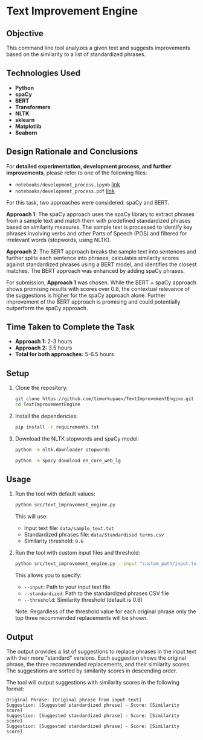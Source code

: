 # Text Improvement Engine

## Objective
This command line tool analyzes a given text and suggests improvements based on the similarity to a list of standardized phrases.


## Technologies Used

- **Python**
- **spaCy** 
- **BERT**
- **Transformers**
- **NLTK**: 
- **sklearn**
- **Matplotlib**
- **Seaborn**


## Design Rationale and Conclusions 

For **detailed experimentation, development process, and further improvements**, please refer to one of the following files: 
- `notebooks/development_process.ipynb` [link](notebooks/development_process.ipynb)
- `notebooks/development_process.pdf` [link](notebooks/development_process.pdf)

For this task, two approaches were considered: spaCy and BERT.

**Approach 1**: The spaCy approach uses the spaCy library to extract phrases from a sample text and match them with predefined standardized phrases based on similarity measures. The sample text is processed to identify key phrases involving verbs and other Parts of Speech (POS) and filtered for irrelevant words (stopwords, using NLTK).

**Approach 2**: The BERT approach breaks the sample text into sentences and further splits each sentence into phrases, calculates similarity scores against standardized phrases using a BERT model, and identifies the closest matches. The BERT approach was enhanced by adding spaCy phrases.

For submission, **Approach 1** was chosen. While the BERT + spaCy approach shows promising results with scores over 0.8, the contextual relevance of the suggestions is higher for the spaCy approach alone. Further improvement of the BERT approach is promising and could potentially outperform the spaCy approach.

## Time Taken to Complete the Task

- **Approach 1:** 2-3 hours
- **Approach 2:** 3.5 hours
- **Total for both approaches:** 5-6.5 hours


## Setup
1. Clone the repository:
    ```bash
    git clone https://github.com/timurkupaev/TextImprovementEngine.git
    cd TextImprovementEngine
    ```

2. Install the dependencies:
    ```bash
    pip install -r requirements.txt
    ```

3. Download the NLTK stopwords and  spaCy model:
	```bash 
	python -m nltk.downloader stopwords
	```
	
    ```bash
    python -m spacy download en_core_web_lg
    ```

## Usage
1. Run the tool with default values:
    ```bash
    python src/text_improvement_engine.py
    ```
    This will use:
    - Input text file: `data/sample_text.txt`
    - Standardized phrases file: `data/Standardised terms.csv`
    - Similarity threshold: `0.6`

2. Run the tool with custom input files and threshold:
    ```bash
    python src/text_improvement_engine.py --input "custom_path/input.txt" --standardized "custom_path/Standardised_terms.csv" --threshold 0.75
    ```
    This allows you to specify:
    - `--input`: Path to your input text file
    - `--standardized`: Path to the standardized phrases CSV file
    - `--threshold`: Similarity threshold (default is 0.6)
	
	Note: Regardless of the threshold value for each original phrase only the top three recommended replacements will be shown. 

## Output

The output provides a list of suggestions to replace phrases in the input text with their more "standard" versions. Each suggestion shows the original phrase, the three recommended replacements, and their similarity scores. The suggestions are sorted by similarity scores in descending order.

The tool will output suggestions with similarity scores in the following format:
```
Original Phrase: [Original phrase from input text]
Suggestion: [Suggested standardized phrase] - Score: [Similarity score]
Suggestion: [Suggested standardized phrase] - Score: [Similarity score]
Suggestion: [Suggested standardized phrase] - Score: [Similarity score]
```
